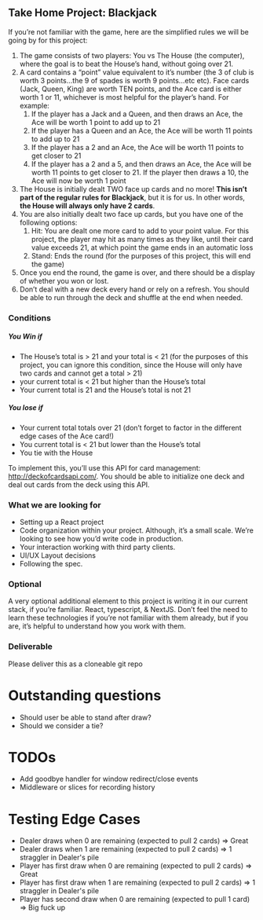## Take Home Project: Blackjack

If you’re not familiar with the game, here are the simplified rules we will be going by for this project:

1. The game consists of two players: You vs The House (the computer), where the goal is to beat the House’s hand, without going over 21.
2. A card contains a “point” value equivalent to it’s number (the 3 of club is worth 3 points...the 9 of spades is worth 9 points...etc etc). Face cards (Jack, Queen, King) are worth TEN points, and the Ace card is either worth 1 or 11, whichever is most helpful for the player’s hand. For example:
    1. If the player has a Jack and a Queen, and then draws an Ace, the Ace will be worth 1 point to add up to 21
    2. If the player has a Queen and an Ace, the Ace will be worth 11 points to add up to 21
    3. If the player has a 2 and an Ace, the Ace will be worth 11 points to get closer to 21
    4. If the player has a 2 and a 5, and then draws an Ace, the Ace will be worth 11 points to get closer to 21. If the player then draws a 10, the Ace will now be worth 1 point
3. The House is initially dealt TWO face up cards and no more! **This isn’t part of the regular rules for Blackjack**, but it is for us. In other words, **the House will always only have 2 cards**.
4. You are also initially dealt two face up cards, but you have one of the following options:
    1. Hit: You are dealt one more card to add to your point value. For this project, the player may hit as many times as they like, until their card value exceeds 21, at which point the game ends in an automatic loss
    2. Stand: Ends the round (for the purposes of this project, this will end the game)
5. Once you end the round, the game is over, and there should be a display of whether you won or lost.
6. Don’t deal with a new deck every hand or rely on a refresh. You should be able to run through the deck and shuffle at the end when needed.

### Conditions

##### You Win if

- The House’s total is > 21 and your total is &lt; 21 (for the purposes of this project, you can ignore this condition, since the House will only have two cards and cannot get a total &gt; 21)
- your current total is < 21 but higher than the House’s total
- Your current total is 21 and the House’s total is not 21

##### You lose if

- Your current total totals over 21 (don’t forget to factor in the different edge cases of the Ace card!)
- You current total is < 21 but lower than the House’s total
- You tie with the House

To implement this, you’ll use this API for card management: <http://deckofcardsapi.com/>. You should be able to initialize one deck and deal out cards from the deck using this API.

### What we are looking for

- Setting up a React project
- Code organization within your project. Although, it’s a small scale. We’re looking to see how you’d write code in production.
- Your interaction working with third party clients.
- UI/UX Layout decisions
- Following the spec.

### Optional

A very optional additional element to this project is writing it in our current stack, if you’re familiar. React, typescript, & NextJS. Don’t feel the need to learn these technologies if you’re not familiar with them already, but if you are, it’s helpful to understand how you work with them.

### Deliverable

Please deliver this as a cloneable git repo 


# Outstanding questions
- Should user be able to stand after draw?
- Should we consider a tie?

# TODOs
- Add goodbye handler for window redirect/close events
- Middleware or slices for recording history

# Testing Edge Cases
- Dealer draws when 0 are remaining (expected to pull 2 cards) => Great
- Dealer draws when 1 are remaining (expected to pull 2 cards) => 1 straggler in Dealer's pile
- Player has first draw when 0 are remaining (expected to pull 2 cards) => Great
- Player has first draw when 1 are remaining (expected to pull 2 cards) => 1 straggler in Dealer's pile
- Player has second draw when 0 are remaining (expected to pull 1 card) => Big fuck up